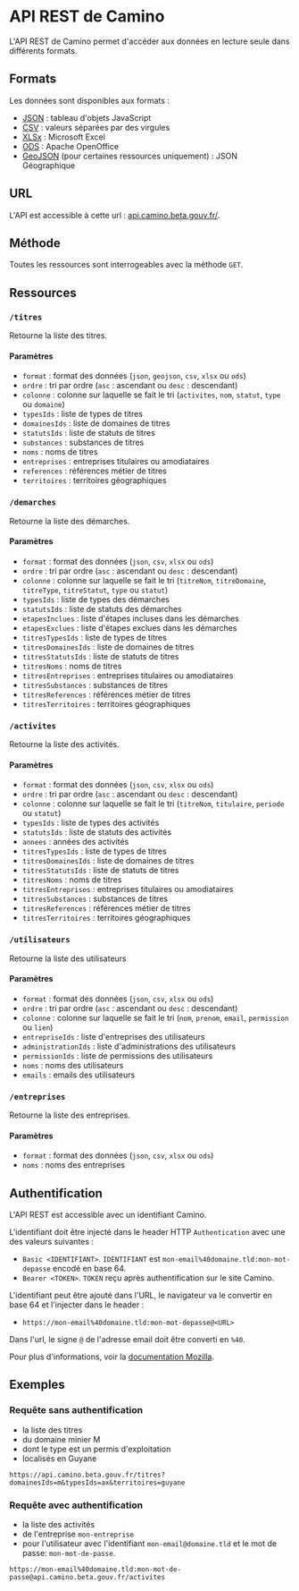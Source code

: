 # API REST de Camino

L'API REST de Camino permet d'accéder aux données en lecture seule dans différents formats.

## Formats

Les données sont disponibles aux formats :

- [JSON](https://www.json.org) : tableau d'objets JavaScript
- [CSV](https://fr.wikipedia.org/wiki/Comma-separated_values) : valeurs séparées par des virgules
- [XLSx](https://fr.wikipedia.org/wiki/XLSX) : Microsoft Excel
- [ODS](https://www.openoffice.org/) : Apache OpenOffice
- [GeoJSON](https://geojson.org/) (pour certaines ressources uniquement) : JSON Géographique

## URL

L'API est accessible à cette url : [api.camino.beta.gouv.fr/<ressource>](https://api.camino.beta.gouv.fr/).

## Méthode

Toutes les ressources sont interrogeables avec la méthode `GET`.

## Ressources

### `/titres`

Retourne la liste des titres.

#### Paramètres

- `format` : format des données (`json`, `geojson`, `csv`, `xlsx` ou `ods`)
- `ordre` : tri par ordre (`asc` : ascendant ou `desc` : descendant)
- `colonne` : colonne sur laquelle se fait le tri (`activites`, `nom`, `statut`, `type` ou `domaine`)
- `typesIds` : liste de types de titres
- `domainesIds` : liste de domaines de titres
- `statutsIds` : liste de statuts de titres
- `substances` : substances de titres
- `noms` : noms de titres
- `entreprises` : entreprises titulaires ou amodiataires
- `references` : références métier de titres
- `territoires` : territoires géographiques

### `/demarches`

Retourne la liste des démarches.

#### Paramètres

- `format` : format des données (`json`, `csv`, `xlsx` ou `ods`)
- `ordre` : tri par ordre (`asc` : ascendant ou `desc` : descendant)
- `colonne` : colonne sur laquelle se fait le tri (`titreNom`, `titreDomaine`, `titreType`, `titreStatut`, `type` ou `statut`)
- `typesIds` : liste de types des démarches
- `statutsIds` : liste de statuts des démarches
- `etapesInclues` : liste d'étapes incluses dans les démarches
- `etapesExclues` : liste d'étapes exclues dans les démarches
- `titresTypesIds` : liste de types de titres
- `titresDomainesIds` : liste de domaines de titres
- `titresStatutsIds` : liste de statuts de titres
- `titresNoms` : noms de titres
- `titresEntreprises` : entreprises titulaires ou amodiataires
- `titresSubstances` : substances de titres
- `titresReferences` : références métier de titres
- `titresTerritoires` : territoires géographiques

### `/activites`

Retourne la liste des activités.

#### Paramètres

- `format` : format des données (`json`, `csv`, `xlsx` ou `ods`)
- `ordre` : tri par ordre (`asc` : ascendant ou `desc` : descendant)
- `colonne` : colonne sur laquelle se fait le tri (`titreNom`, `titulaire`, `periode` ou `statut`)
- `typesIds` : liste de types des activités
- `statutsIds` : liste de statuts des activités
- `annees` : années des activités
- `titresTypesIds` : liste de types de titres
- `titresDomainesIds` : liste de domaines de titres
- `titresStatutsIds` : liste de statuts de titres
- `titresNoms` : noms de titres
- `titresEntreprises` : entreprises titulaires ou amodiataires
- `titresSubstances` : substances de titres
- `titresReferences` : références métier de titres
- `titresTerritoires` : territoires géographiques

### `/utilisateurs`

Retourne la liste des utilisateurs

#### Paramètres

- `format` : format des données (`json`, `csv`, `xlsx` ou `ods`)
- `ordre` : tri par ordre (`asc` : ascendant ou `desc` : descendant)
- `colonne` : colonne sur laquelle se fait le tri (`nom`, `prenom`, `email`, `permission` ou `lien`)
- `entrepriseIds` : liste d'entreprises des utilisateurs
- `administrationIds` : liste d'administrations des utilisateurs
- `permissionIds` : liste de permissions des utilisateurs
- `noms` : noms des utilisateurs
- `emails` : emails des utilisateurs

### `/entreprises`

Retourne la liste des entreprises.

#### Paramètres

- `format` : format des données (`json`, `csv`, `xlsx` ou `ods`)
- `noms` : noms des entreprises

## Authentification

L'API REST est accessible avec un identifiant Camino.

L'identifiant doit être injecté dans le header HTTP `Authentication` avec une des valeurs suivantes :

- `Basic <IDENTIFIANT>`. `IDENTIFIANT` est `mon-email%40domaine.tld:mon-mot-depasse` encodé en base 64.
- `Bearer <TOKEN>`. `TOKEN` reçu après authentification sur le site Camino.

L'identifiant peut être ajouté dans l'URL, le navigateur va le convertir en base 64 et l'injecter dans le header :

- `https://mon-email%40domaine.tld:mon-mot-depasse@<URL>`

Dans l'url, le signe `@` de l'adresse email doit être converti en `%40`.

Pour plus d'informations, voir la [documentation Mozilla](https://developer.mozilla.org/fr/docs/Web/HTTP/Authentication).

## Exemples

### Requête sans authentification

- la liste des titres
- du domaine minier M
- dont le type est un permis d'exploitation
- localisés en Guyane

`https://api.camino.beta.gouv.fr/titres?domainesIds=m&typesIds=ax&territoires=guyane`

### Requête avec authentification

- la liste des activités
- de l'entreprise `mon-entreprise`
- pour l'utilisateur avec l'identifiant `mon-email@domaine.tld` et le mot de passe: `mon-mot-de-passe`.

`https://mon-email%40domaine.tld:mon-mot-de-passe@api.camino.beta.gouv.fr/activites`
